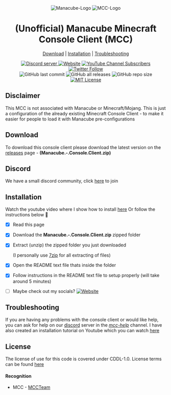 <div align="center">

<img src="https://manacube.com/styles/ndzn/manacube/img/logo-text.png" alt="Manacube-Logo"/>
<img src="https://i.pics.rs/LLDhE.png" alt="MCC-Logo"/>

# (Unofficial) Manacube Minecraft Console Client (MCC) #
  
  [Download](#download) | [Installation](#installation) | [Troubleshooting](#troubleshooting)

  <div align="center">
      <a href="https://discord.gg/dGs6EH6MX7"><img src="https://img.shields.io/discord/1064372933872586842?color=5865F2&logo=discord&logoColor=white" alt="Discord server"/> </a>
      <a href="https://ThicLatinaMC.com" target="_blank"><img src="https://img.shields.io/badge/Website-ThicLatinaMC.com-ff69b4" alt="Website"/></a>
      <a href="https://www.youtube.com/channel/UCuNAyJVMWh_PQrXtkG83otw"><img alt="YouTube Channel Subscribers" src="https://img.shields.io/youtube/channel/subscribers/UCuNAyJVMWh_PQrXtkG83otw?"></a>
      <a href="https://twitter.com/ThicLatinaMC"><img alt="Twitter Follow" src="https://img.shields.io/twitter/follow/ThicLatinaMC?style=social"></a>
      </div>
      <div align="center">
      <img alt="GitHub last commit" src="https://img.shields.io/github/last-commit/ThicLatinaMC/Manacube-Console-Client">
      <img alt="GitHub all releases" src="https://img.shields.io/github/downloads/ThicLatinaMC/Manacube-Console-Client/total">
      <img alt="GitHub repo size" src="https://img.shields.io/github/repo-size/ThicLatinaMC/Manacube-Console-Client">
      <a href="https://choosealicense.com/licenses/mit/" target="_blank" rel="noreferrer"><img src="https://img.shields.io/badge/License-MIT-orange.svg" alt="MIT License"/></a>
  </div>
<div align="left">

## Disclaimer
  This MCC is not associated with Manacube or Minecraft/Mojang. This is just a configuration of the already existing Minecraft Console Client - to make it easier for people to load it with Manacube pre-configurations
    
## Download
  To download this console client please download the latest version on the [releases](https://github.com/ThicLatinaMC/Manacube-Console-Client/releases/) page - __(Manacube.-.Console.Client.zip)__
    
## Discord
  We have a small discord community, click [here](https://discord.gg/dGs6EH6MX7) to join
      
## Installation
  Watch the youtube video where I show how to install [here](https://www.youtube.com/watch?v=VdjjtSFH1TQ)
  Or follow the instructions below 🤍
  - [x] Read this page
  - [x] Download the __Manacube.-.Console.Client.zip__ zipped folder
  - [x] Extract (unzip) the zipped folder you just downloaded
      
    (I personally use [7zip](https://www.7-zip.org/) for all extracting of files)
  - [x] Open the README text file thats inside the folder
  - [x] Follow instructions in the README text file to setup properly (will take around 5 minutes)
  - [ ] Maybe check out my socials? <a href="https://ThicLatinaMC.com" target="_blank"><img src="https://img.shields.io/badge/Website-ThicLatinaMC.com-9cf" alt="Website"/></a>
      
## Troubleshooting
  If you are having any problems with the console client or would like help, you can ask for help on our [discord](https://discord.gg/Tq3SDuc2WT) server in the <ins>*mcc-help*</ins> channel. I have also created an installation tutorial on Youtube which you can watch [here](https://www.youtube.com/watch?v=VdjjtSFH1TQ)
  
## License
The license of use for this code is covered under CDDL-1.0. License terms can be found [here](http://opensource.org/licenses/CDDL-1.0)

#### Recognition
- MCC - [MCCTeam](https://github.com/MCCTeam/Minecraft-Console-Client)
